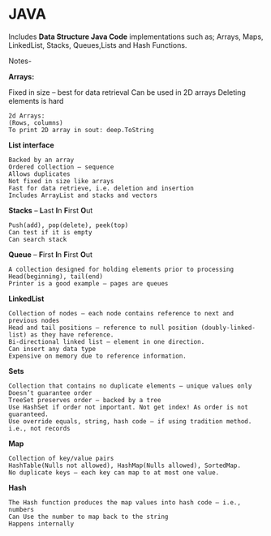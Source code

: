 # **JAVA**
Includes **Data Structure Java Code** implementations such as; Arrays, Maps, LinkedList, Stacks, Queues,Lists and Hash Functions.

Notes- 

**Arrays:**

Fixed in size – best for data retrieval
Can be used in 2D arrays
Deleting elements is hard
    
    2d Arrays:
    (Rows, columns)
    To print 2D array in sout: deep.ToString

**List interface**
    
    Backed by an array
    Ordered collection – sequence
    Allows duplicates
    Not fixed in size like arrays
    Fast for data retrieve, i.e. deletion and insertion
    Includes ArrayList and stacks and vectors 	

**Stacks** – **L**ast **I**n **F**irst **O**ut

    Push(add), pop(delete), peek(top)
    Can test if it is empty
    Can search stack 

**Queue** – **F**irst **I**n **F**irst **O**ut
    
    A collection designed for holding elements prior to processing
    Head(beginning), tail(end)
    Printer is a good example – pages are queues  

**LinkedList**

    Collection of nodes – each node contains reference to next and previous nodes
    Head and tail positions – reference to null position (doubly-linked-list) as they have reference.
    Bi-directional linked list – element in one direction.
    Can insert any data type
    Expensive on memory due to reference information. 

**Sets**

    Collection that contains no duplicate elements – unique values only
    Doesn’t guarantee order
    TreeSet preserves order – backed by a tree
    Use HashSet if order not important. Not get index! As order is not guaranteed.
    Use override equals, string, hash code – if using tradition method. i.e., not records


**Map**
    
    Collection of key/value pairs
    HashTable(Nulls not allowed), HashMap(Nulls allowed), SortedMap.
    No duplicate keys – each key can map to at most one value.

**Hash** 

    The Hash function produces the map values into hash code – i.e., numbers 	
    Can Use the number to map back to the string
    Happens internally 





